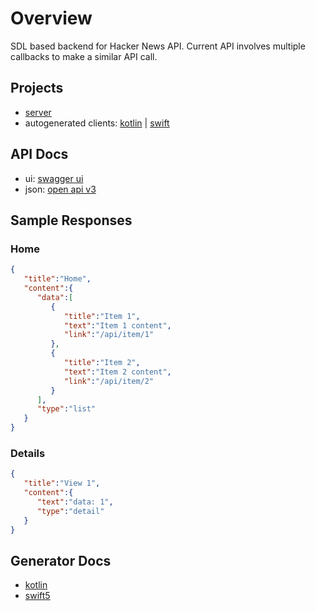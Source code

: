 # Overview

SDL based backend for Hacker News API. Current API involves multiple callbacks to make a similar API call.

## Projects
* [server](https://github.com/jeremyrempel/yahn-be-sdl/tree/main/server)
* autogenerated clients: [kotlin](https://github.com/jeremyrempel/yahn-be-sdl/tree/main/client-kotlin) |  [swift](https://github.com/jeremyrempel/yahn-be-sdl/tree/main/client-swift)

## API Docs
* ui: [swagger ui](http://localhost:8080/swagger-ui/index.html)
* json: [open api v3](http://localhost:8080/v3/api-docs)

## Sample Responses

### Home
```json
{
   "title":"Home",
   "content":{
      "data":[
         {
            "title":"Item 1",
            "text":"Item 1 content",
            "link":"/api/item/1"
         },
         {
            "title":"Item 2",
            "text":"Item 2 content",
            "link":"/api/item/2"
         }
      ],
      "type":"list"
   }
}
```

### Details
```json
{
   "title":"View 1",
   "content":{
      "text":"data: 1",
      "type":"detail"
   }
}
```


## Generator Docs

* [kotlin](https://openapi-generator.tech/docs/generators/kotlin)
* [swift5](https://openapi-generator.tech/docs/generators/swift5)

